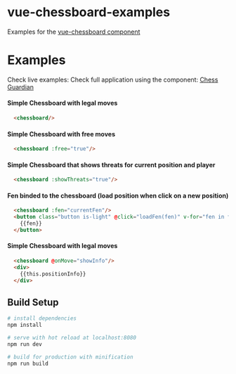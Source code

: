 # vue-chessboard-examples

 Examples for the [vue-chessboard component](https://github.com/vitogit/vue-chessboard) 

# Examples 

  Check live examples: 
  Check full application using the component: [Chess Guardian](vitomd.com/vue-chess-guardian/)

  #### Simple Chessboard with legal moves
  ```html
    <chessboard/>
  ```
  #### Simple Chessboard with free moves
  ```html
    <chessboard :free="true"/>
  ```
  
  #### Simple Chessboard that shows threats for current position and player
  ```html
    <chessboard :showThreats="true"/>
  ```
  
  #### Fen binded to the chessboard (load position when click on a new position)
  ```html
    <chessboard :fen="currentFen"/>
    <button class="button is-light" @click="loadFen(fen)" v-for="fen in fens">
      {{fen}}
    </button>
  ```
  
  #### Simple Chessboard with legal moves
  ```html
    <chessboard @onMove="showInfo"/>
    <div>
      {{this.positionInfo}}
    </div>
  ```

## Build Setup

``` bash
# install dependencies
npm install

# serve with hot reload at localhost:8080
npm run dev

# build for production with minification
npm run build
```
